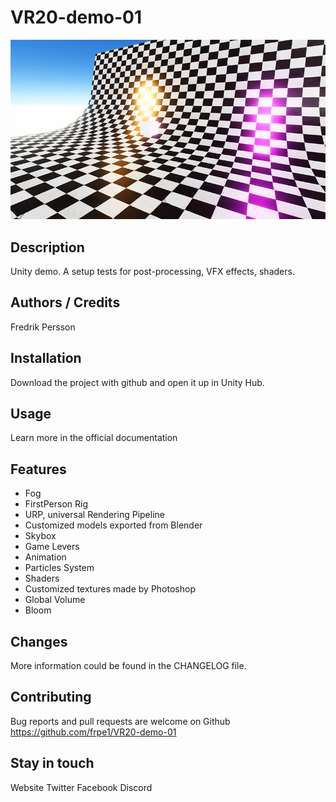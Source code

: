 # VR20-demo-01


![screenshot](./Screenshots/sc.png)
 
## Description

Unity demo. A setup tests for post-processing, VFX effects, shaders.

## Authors / Credits

Fredrik Persson

## Installation

Download the project with github and
open it up in Unity Hub.

## Usage

Learn more in the official documentation


## Features

* Fog
* FirstPerson Rig
* URP, universal Rendering Pipeline
* Customized models exported from Blender
* Skybox
* Game Levers
* Animation
* Particles System
* Shaders
* Customized textures made by Photoshop
* Global Volume
* Bloom

## Changes

More information could be found in the CHANGELOG file.

## Contributing

Bug reports and pull requests are welcome on Github https://github.com/frpe1/VR20-demo-01


## Stay in touch

Website
Twitter
Facebook
Discord

